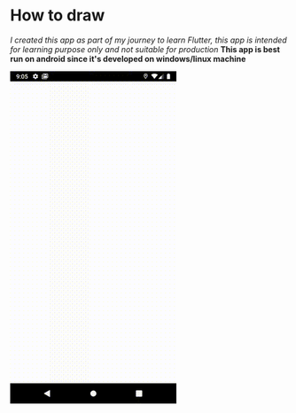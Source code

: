 # How to draw
*I created this app as part of my journey to learn Flutter, this app is intended for learning
purpose only and not suitable for production*  **This app is best run on android since it's developed on windows/linux machine**

![](media/sample.gif)

